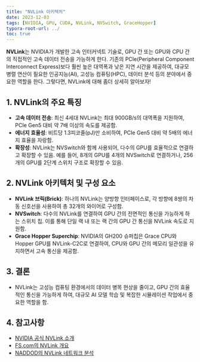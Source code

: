 ```yaml
---
title: "NVLink 아키텍처"
date: 2023-12-03
tags: [NVIDIA, GPU, CUDA, NVLink, NVSwitch, GraceHopper]
typora-root-url: ../
toc: true
---
```


**NVLink**는 NVIDIA가 개발한 고속 인터커넥트 기술로, GPU 간 또는 GPU와 CPU 간의 직접적인 고속 데이터 전송을 가능하게 한다. 기존의 PCIe(Peripheral Component Interconnect Express)보다 훨씬 높은 대역폭과 낮은 지연 시간을 제공하여, 대규모 병렬 연산이 필요한 인공지능(AI), 고성능 컴퓨팅(HPC), 데이터 분석 등의 분야에서 중요한 역할을 한다. 그렇다면, NVLink에 대해 좀더 상세히 알아보자!



## 1. NVLink의 주요 특징

* **고속 데이터 전송**: 최신 4세대 NVLink는 최대 900GB/s의 대역폭을 지원하여, PCIe Gen5 대비 약 7배 이상의 속도를 제공함. 
* **에너지 효율성**: 비트당 1.3피코줄(pJ)만 소비하여, PCIe Gen5 대비 약 5배의 에너지 효율을 자랑함.
* **확장성**: NVLink는 NVSwitch와 함께 사용되어, 다수의 GPU를 효율적으로 연결하고 확장할 수 있음. 예를 들어, 8개의 GPU를 4개의 NVSwitch로 연결하거나, 256개의 GPU를 2단계 스위치 구조로 확장할 수 있음.



## 2. NVLink 아키텍처 및 구성 요소

* **NVLink 브릭(Brick)**: 하나의 NVLink는 양방향 인터페이스로, 각 방향에 8쌍의 차동 신호선을 사용하여 총 32개의 와이어로 구성함.
* **NVSwitch**: 다수의 NVLink를 연결하여 GPU 간의 전면적인 통신을 가능하게 하는 스위치 칩. 이를 통해 단일 랙 내 또는 랙 간의 GPU 간 통신을 NVLink 속도로 지원함.
* **Grace Hopper Superchip**: NVIDIA의 GH200 슈퍼칩은 Grace CPU와 Hopper GPU를 NVLink-C2C로 연결하여, CPU와 GPU 간의 메모리 일관성을 유지하면서 고속 통신을 제공함.



## 3. 결론

* NVLink는 고성능 컴퓨팅 환경에서의 데이터 병목 현상을 줄이고, GPU 간의 효율적인 통신을 가능하게 하여, 대규모 AI 모델 학습 및 복잡한 시뮬레이션 작업에서 중요한 역할을 함.



## 4. 참고사항

* [NVIDIA 공식 NVLink 소개](https://www.nvidia.com/en-us/data-center/nvlink/)
* [FS.com의 NVLink 개요](https://www.fs.com/blog/fs-an-overview-of-nvidia-nvlink-2899.html)
* [NADDOD의 NVLink 네트워크 분석](https://naddod.medium.com/nvidia-gb200-interconnect-architecture-analysis-nvlink-infiniband-and-future-trends-91dc6ba49bf3)
